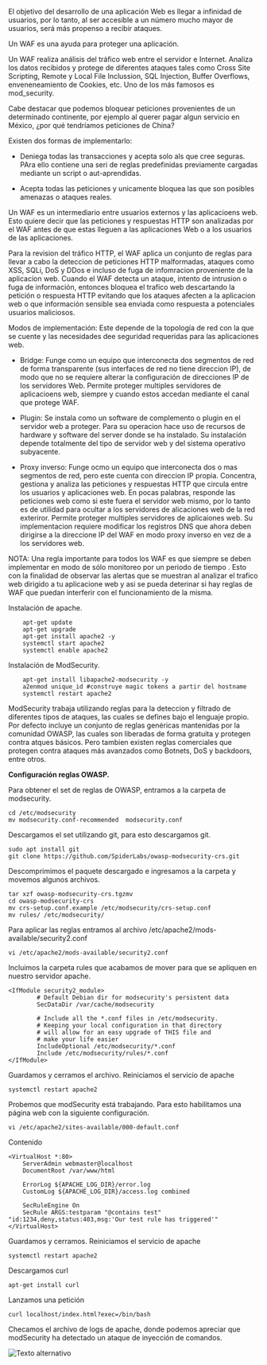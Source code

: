 El objetivo del desarrollo de una aplicación Web es llegar a infinidad de usuarios, por lo tanto, al ser accesible a un número mucho mayor de usuarios, será más propenso a recibir ataques.

Un WAF es una ayuda para proteger una aplicación.

Un WAF realiza análisis del tráfico web entre el servidor e Internet. Analiza los datos recibidos y protege de diferentes ataques tales como Cross Site Scripting, Remote y Local File Inclussion, SQL Injection, Buffer Overflows, enveneneamiento de Cookies, etc. Uno de los más famosos es mod_security.

Cabe destacar que podemos bloquear peticiones provenientes de un determinado continente, por ejemplo al querer pagar algun servicio en México, ¿por qué tendríamos peticiones de China?

Existen dos formas de implementarlo:

* Deniega todas las transacciones y acepta solo als que cree seguras. PAra ello contiene una seri de reglas predefinidas previamente cargadas mediante un script o aut-aprendidas.

* Acepta todas las peticiones y unicamente bloquea las que son posibles amenazas o ataques reales. 

Un WAF es un intermediario entre usuarios externos y las aplicacioens web. Esto quiere decir que las peticiones y respuestas HTTP son analizadas por el WAF antes de que estas lleguen a las aplicaciones Web o a los usuarios de las aplicaciones.

Para la revision del tráfico HTTP, el WAF aplica un conjunto de reglas para llevar a cabo la deteccion de peticiones HTTP malformadas, ataques como XSS, SQLi, DoS y DDos e incluso de  fuga de infomracion proveniente de la aplicacion web. Cuando el WAF detecta un ataque, intento de intrusion o fuga de información, entonces bloquea el trafico web descartando la petición o respuesta HTTP evitando que los ataques afecten a la aplicacion web o que información sensible sea enviada como respuesta a potenciales usuarios maliciosos.

Modos de implementación: Este depende de la topología de red con la que se cuente y las necesidades dee seguridad requeridas para las aplicaciones web.

* Bridge: Funge como un equipo que interconecta dos segmentos de red de forma transparente (sus interfaces de red no tiene direccion IP), de modo que no se requiere alterar la configuración de direcciones IP de los servidores Web. Permite proteger multiples servidores de aplicacioens web, siempre y cuando estos accedan mediante el canal que protege WAF. 

* Plugin: Se instala como un software de complemento o plugin en el servidor web a proteger. Para su operacion hace uso de recursos de hardware y software del server donde se ha instalado. Su instalación depende totalmente del tipo de servidor web y del sistema operativo subyacente.

* Proxy inverso: Funge ocmo un equipo que interconecta dos o mas segmentos de red, pero este cuenta con direccion IP propia. Concentra, gestiona y analiza las peticiones y respuestas HTTP que circula entre los usuarios y aplicaciones web. En pocas palabras, responde las peticiones web como si este fuera el servidor web mismo, por lo tanto es de utilidad para ocultar a los servidores de alicaciones web de la red exteriror. Permite proteger multiples servidores de aplicaiones web. Su implementacion requiere modificar los registros DNS que ahora deben dirigirse a la direccione IP del WAF en modo proxy inverso en vez de a los servidores web.

NOTA: Una regla importante para todos los WAF es que siempre se deben implementar en modo de sólo monitoreo por un periodo de tiempo . Esto con la finalidad de observar las alertas que se muestran al analizar el trafico web dirigido a tu aplicacione web y asi se pueda deterinar si hay reglas de WAF que puedan interferir con el funcionamiento de la misma. 

Instalación de apache.

		apt-get update
		apt-get upgrade
		apt-get install apache2 -y
		systemctl start apache2
		systemctl enable apache2
		
Instalación de ModSecurity.

		apt-get install libapache2-modsecurity -y 
		a2enmod unique_id #construye magic tokens a partir del hostname
		systemctl restart apache2

ModSecurity trabaja utilizando reglas para la deteccion y filtrado de diferentes tipos de ataques, las cuales se defines bajo el lenguaje propio. Por defecto incluye un conjunto de reglas genéricas mantenidas por la comunidad OWASP, las cuales son liberadas de forma gratuita y protegen contra atques básicos. Pero tambien existen reglas comerciales que protegen contra ataques más avanzados como Botnets, DoS y backdoors, entre otros.

**Configuración reglas OWASP.**

Para obtener el set de reglas de OWASP, entramos a la carpeta de modsecurity.

	cd /etc/modsecurity
	mv modsecurity.conf-recommended  modsecurity.conf
	
Descargamos el set utilizando git, para esto descargamos git.

	sudo apt install git
	git clone https://github.com/SpiderLabs/owasp-modsecurity-crs.git

Descomprimimos el paquete descargado e ingresamos a la carpeta y movemos algunos archivos.

	tar xzf owasp-modsecurity-crs.tgzmv 
	cd owasp-modsecurity-crs
	mv crs-setup.conf.example /etc/modsecurity/crs-setup.conf
	mv rules/ /etc/modsecurity/

Para aplicar las reglas entramos al archivo /etc/apache2/mods-available/security2.conf 

	vi /etc/apache2/mods-available/security2.conf

Incluimos la carpeta rules que acabamos de mover para que se apliquen en nuestro servidor apache.

	<IfModule security2_module>
	        # Default Debian dir for modsecurity's persistent data
	        SecDataDir /var/cache/modsecurity

	        # Include all the *.conf files in /etc/modsecurity.
	        # Keeping your local configuration in that directory
	        # will allow for an easy upgrade of THIS file and
	        # make your life easier
	        IncludeOptional /etc/modsecurity/*.conf
	        Include /etc/modsecurity/rules/*.conf
	</IfModule>

Guardamos y cerramos el archivo. Reiniciamos el servicio de apache

	systemctl restart apache2

Probemos que modSecurity está trabajando. Para esto habilitamos una página web con la siguiente configuración.

	vi /etc/apache2/sites-available/000-default.conf
	
Contenido

 	<VirtualHost *:80>
 	    ServerAdmin webmaster@localhost
 	    DocumentRoot /var/www/html

 	    ErrorLog ${APACHE_LOG_DIR}/error.log
 	    CustomLog ${APACHE_LOG_DIR}/access.log combined

 	    SecRuleEngine On
 	    SecRule ARGS:testparam "@contains test" "id:1234,deny,status:403,msg:'Our test rule has triggered'"
 	</VirtualHost>
	
Guardamos y cerramos. Reiniciamos el servicio de apache

 	systemctl restart apache2

Descargamos curl

	apt-get install curl

Lanzamos una petición

	curl localhost/index.html?exec=/bin/bash

Checamos el archivo de logs de apache, donde podemos apreciar que modSecurity ha detectado un ataque de inyección de comandos.

![Texto alternativo](ModSexurity.png)
